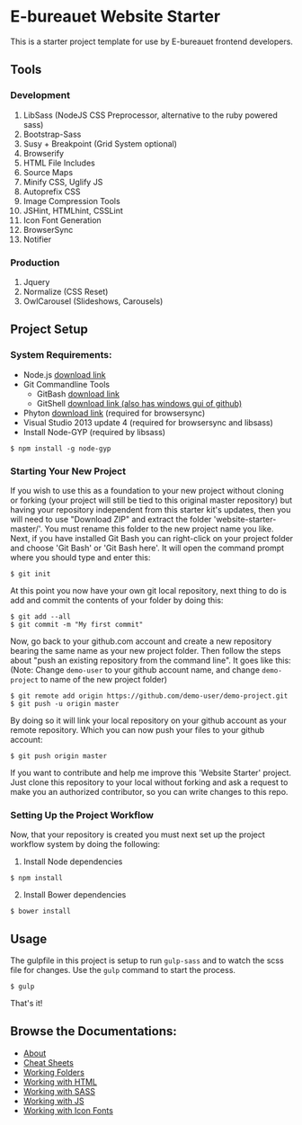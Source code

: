 # E-bureauet Website Starter

This is a starter project template for use by E-bureauet frontend developers.

## Tools

### Development

1. LibSass (NodeJS CSS Preprocessor, alternative to the ruby powered sass)
2. Bootstrap-Sass
3. Susy + Breakpoint (Grid System optional)
4. Browserify
5. HTML File Includes
6. Source Maps
7. Minify CSS, Uglify JS
8. Autoprefix CSS
9. Image Compression Tools
10. JSHint, HTMLhint, CSSLint
11. Icon Font Generation
12. BrowserSync
13. Notifier

### Production

1. Jquery
2. Normalize (CSS Reset)
3. OwlCarousel (Slideshows, Carousels)

## Project Setup  

### System Requirements:

* Node.js [download link](https://nodejs.org/download/)
* Git Commandline Tools
  * GitBash [download link](http://git-scm.com/downloads)
  * GitShell [download link (also has windows gui of github)](https://windows.github.com/index.html)
* Phyton [download link](https://www.python.org/downloads/) (required for browsersync)
* Visual Studio 2013 update 4 (required for browsersync and libsass)
* Install Node-GYP (required by libsass)
~~~
$ npm install -g node-gyp
~~~

### Starting Your New Project

If you wish to use this as a foundation to your new project without cloning or forking (your project will still be tied to this original master repository) but having your repository independent from this starter kit's updates, then you will need to use "Download ZIP" and extract the folder 'website-starter-master/'. You must rename this folder to the new project name you like. Next, if you have installed Git Bash you can right-click on your project folder and choose 'Git Bash' or 'Git Bash here'. It will open the command prompt where you should type and enter this:
~~~
$ git init
~~~
At this point you now have your own git local repository, next thing to do is add and commit the contents of your folder by doing this:
~~~
$ git add --all
$ git commit -m "My first commit"
~~~

Now, go back to your github.com account and create a new repository bearing the same name as your new project folder. Then follow the steps about "push an existing repository from the command line". It goes like this: (Note: Change `demo-user` to your github account name, and change `demo-project` to name of the new project folder)
~~~
$ git remote add origin https://github.com/demo-user/demo-project.git
$ git push -u origin master
~~~
By doing so it will link your local repository on your github account as your remote repository. Which you can now push your files to your github account:
~~~
$ git push origin master
~~~

If you want to contribute and help me improve this 'Website Starter' project. Just clone this repository to your local without forking and ask a request to make you an authorized contributor, so you can write changes to this repo.

### Setting Up the Project Workflow

Now, that your repository is created you must next set up the project workflow system by doing the following:

1. Install Node dependencies
~~~
$ npm install
~~~
2. Install Bower dependencies
~~~
$ bower install
~~~

## Usage

The gulpfile in this project is setup to run `gulp-sass` and to watch the scss file for changes. Use the `gulp` command to start the process.

~~~
$ gulp
~~~

That's it!

## Browse the Documentations:

* [About](https://github.com/ebureauet/website-starter/blob/master/docs/documentation.md)
* [Cheat Sheets](https://github.com/ebureauet/website-starter/blob/master/docs/thecheatsheets.md)
* [Working Folders](https://github.com/ebureauet/website-starter/blob/master/docs/workingdirectory.md)
* [Working with HTML](https://github.com/ebureauet/website-starter/blob/master/docs/workingwithhtml.md)
* [Working with SASS](https://github.com/ebureauet/website-starter/blob/master/docs/workingwithsass.md)
* [Working with JS](https://github.com/ebureauet/website-starter/blob/master/docs/workingwithjs.md)
* [Working with Icon Fonts](https://github.com/ebureauet/website-starter/blob/master/docs/workingwithiconfonts.md)
